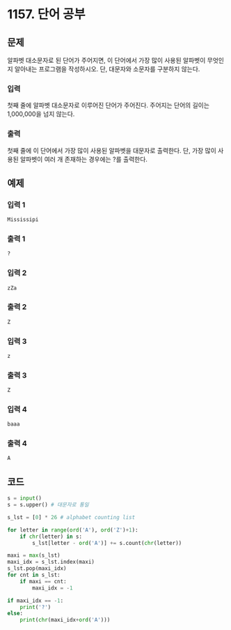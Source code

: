 # 1157. 단어 공부



## 문제

알파벳 대소문자로 된 단어가 주어지면, 이 단어에서 가장 많이 사용된 알파벳이 무엇인지 알아내는 프로그램을 작성하시오. 단, 대문자와 소문자를 구분하지 않는다.



### 입력

첫째 줄에 알파벳 대소문자로 이루어진 단어가 주어진다. 주어지는 단어의 길이는 1,000,000을 넘지 않는다.



### 출력

첫째 줄에 이 단어에서 가장 많이 사용된 알파벳을 대문자로 출력한다. 단, 가장 많이 사용된 알파벳이 여러 개 존재하는 경우에는 ?를 출력한다.



## 예제

### 입력 1

```python
Mississipi
```

### 출력 1

```python
?
```



### 입력 2

```python
zZa
```

### 출력 2

```python
Z
```



### 입력 3

```python
z
```

### 출력 3

```python
Z
```



### 입력 4

```python
baaa
```

### 출력 4

```python
A
```





## 코드

```python
s = input()
s = s.upper() # 대문자로 통일

s_lst = [0] * 26 # alphabet counting list

for letter in range(ord('A'), ord('Z')+1):
    if chr(letter) in s:
        s_lst[letter - ord('A')] += s.count(chr(letter))

maxi = max(s_lst)
maxi_idx = s_lst.index(maxi)
s_lst.pop(maxi_idx)
for cnt in s_lst:
    if maxi == cnt:
        maxi_idx = -1

if maxi_idx == -1:
    print('?')
else:
    print(chr(maxi_idx+ord('A')))
```













